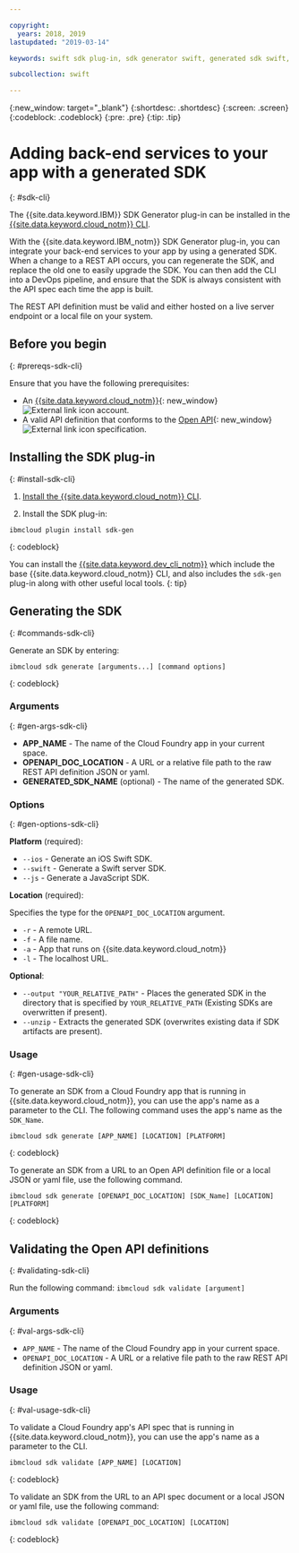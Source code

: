 ```yaml
---

copyright:
  years: 2018, 2019
lastupdated: "2019-03-14"

keywords: swift sdk plug-in, sdk generator swift, generated sdk swift, devops pipeline swift, open api swift, sdkgen swift, ibmcloud sdk swift

subcollection: swift

---
```


{:new_window: target="_blank"}
{:shortdesc: .shortdesc}
{:screen: .screen}
{:codeblock: .codeblock}
{:pre: .pre}
{:tip: .tip}

# Adding back-end services to your app with a generated SDK
{: #sdk-cli}

The {{site.data.keyword.IBM}} SDK Generator plug-in can be installed in the [{{site.data.keyword.cloud_notm}} CLI](/docs/cli?topic=cloud-cli-ibmcloud-cli#ibmcloud-cli).

With the {{site.data.keyword.IBM_notm}} SDK Generator plug-in, you can integrate your back-end services to your app by using a generated SDK. When a change to a REST API occurs, you can regenerate the SDK, and replace the old one to easily upgrade the SDK. You can then add the CLI into a DevOps pipeline, and ensure that the SDK is always consistent with the API spec each time the app is built.

The REST API definition must be valid and either hosted on a live server endpoint or a local file on your system.

## Before you begin
{: #prereqs-sdk-cli}

Ensure that you have the following prerequisites:

* An [{{site.data.keyword.cloud_notm}}](http://cloud.ibm.com){: new_window} ![External link icon](../../icons/launch-glyph.svg "External link icon") account.
* A valid API definition that conforms to the [Open API](https://www.openapis.org/){: new_window} ![External link icon](../../icons/launch-glyph.svg "External link icon") specification.

## Installing the SDK plug-in
{: #install-sdk-cli}

1. [Install the {{site.data.keyword.cloud_notm}} CLI](/docs/cli?topic=cloud-cli-ibmcloud-cli#ibmcloud-cli).

2. Install the SDK plug-in:
  ```
  ibmcloud plugin install sdk-gen
  ```
  {: codeblock}

You can install the [{{site.data.keyword.dev_cli_notm}}](/docs/cli?topic=cloud-cli-ibmcloud-cli#install_plug-in) which include the base {{site.data.keyword.cloud_notm}} CLI, and also includes the `sdk-gen` plug-in along with other useful local tools.
{: tip}

## Generating the SDK
{: #commands-sdk-cli}

Generate an SDK by entering:
```
ibmcloud sdk generate [arguments...] [command options]
```
{: codeblock}

### Arguments
{: #gen-args-sdk-cli}

* **APP_NAME** - The name of the Cloud Foundry app in your current space.
* **OPENAPI_DOC_LOCATION** - A URL or a relative file path to the raw REST API definition JSON or yaml.
* **GENERATED_SDK_NAME** (optional) - The name of the generated SDK.

### Options
{: #gen-options-sdk-cli}

**Platform** (required):
  * `--ios` - Generate an iOS Swift SDK.
  * `--swift` - Generate a Swift server SDK.
  * `--js` - Generate a JavaScript SDK.

**Location** (required):

Specifies the type for the `OPENAPI_DOC_LOCATION` argument.

  * `-r` - A remote URL.
  * `-f` - A file name.
  * `-a` - App that runs on {{site.data.keyword.cloud_notm}}
  * `-l` - The localhost URL.

**Optional**:
  * `--output "YOUR_RELATIVE_PATH"` - Places the generated SDK in the directory that is specified by `YOUR_RELATIVE_PATH` (Existing SDKs are overwritten if present).
  * `--unzip` - Extracts the generated SDK (overwrites existing data if SDK artifacts are present).

### Usage
{: #gen-usage-sdk-cli}

To generate an SDK from a Cloud Foundry app that is running in {{site.data.keyword.cloud_notm}}, you can use the app's name as a parameter to the CLI. The following command uses the app's name as the `SDK_Name`.

```
ibmcloud sdk generate [APP_NAME] [LOCATION] [PLATFORM]
```
{: codeblock}

To generate an SDK from a URL to an Open API definition file or a local JSON or yaml file, use the following command.

```
ibmcloud sdk generate [OPENAPI_DOC_LOCATION] [SDK_Name] [LOCATION] [PLATFORM]
```
{: codeblock}


## Validating the Open API definitions
{: #validating-sdk-cli}

Run the following command: `ibmcloud sdk validate [argument]`

### Arguments
{: #val-args-sdk-cli}

* `APP_NAME` - The name of the Cloud Foundry app in your current space.
* `OPENAPI_DOC_LOCATION` - A URL or a relative file path to the raw REST API definition JSON or yaml.

### Usage
{: #val-usage-sdk-cli}

To validate a Cloud Foundry app's API spec that is running in {{site.data.keyword.cloud_notm}}, you can use the app's name as a parameter to the CLI.
```
ibmcloud sdk validate [APP_NAME] [LOCATION]
```
{: codeblock}

To validate an SDK from the URL to an API spec document or a local JSON or yaml file, use the following command:
```
ibmcloud sdk validate [OPENAPI_DOC_LOCATION] [LOCATION]
```
{: codeblock}

